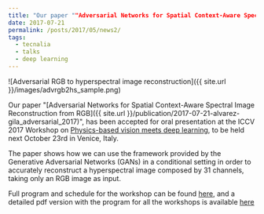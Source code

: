 ```yaml
---
title: "Our paper ""Adversarial Networks for Spatial Context-Aware Spectral Image Reconstruction from RGB"", accepted at ICCV 2017 Workshop on Physics-based vision "
date: 2017-07-21
permalink: /posts/2017/05/news2/
tags:
  - tecnalia
  - talks
  - deep learning
---
```

					  
![Adversarial RGB to hyperspectral image reconstruction]({{ site.url }}/images/advrgb2hs_sample.png)

Our paper "[Adversarial Networks for Spatial Context-Aware Spectral Image Reconstruction from RGB]({{ site.url }}/publication/2017-07-21-alvarez-gila_adversarial_2017)", has been accepted for oral presentation at the ICCV 2017 Workshop on [Physics-based vision meets deep learning](https://pbdl2017.github.io/), to be held next October 23rd in Venice, Italy.

The paper shows how we can use the framework provided by the Generative Adversarial Networks (GANs) in a conditional setting in order to accurately reconstruct a hyperspectral image composed by 31 channels, taking only an RGB image as input. 

Full program and schedule for the workshop can be found [here](https://pbdl2017.github.io/program.html), and a detailed pdf version with the program for all the workshops is available [here](http://iccv2017.thecvf.com/files/ICCV_2017_Workshops_Tutorials.pdf) 


